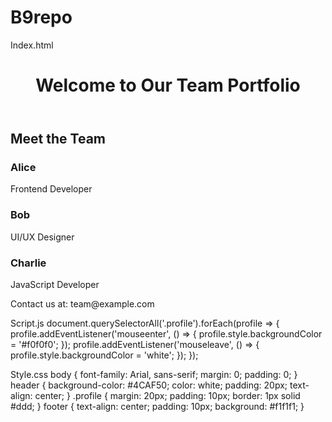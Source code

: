# B9repo
Index.html
<!DOCTYPE html>
<html>
<head>
  <title>Team Portfolio</title>
  <link rel="stylesheet" href="style.css"
</head>
<body>
  <header>
    <h1>Welcome to Our Team Portfolio</h1>
  </header>
  <section id="team">
    <h2>Meet the Team</h2>
    <div class="profile">
      <h3>Alice</h3>
      <p>Frontend Developer</p>
    </div>
    <div class="profile">
      <h3>Bob</h3>
      <p>UI/UX Designer</p>
    </div>
    <div class="profile">
      <h3>Charlie</h3>
      <p>JavaScript Developer</p>
    </div>
  </section>
  <footer>Contact us at: team@example.com</footer>
  <script src="script.js"> </script>
</body>
</html>

Script.js
document.querySelectorAll('.profile').forEach(profile => {
    profile.addEventListener('mouseenter', () => {
      profile.style.backgroundColor = '#f0f0f0';
    });
    profile.addEventListener('mouseleave', () => {
      profile.style.backgroundColor = 'white';
    });
  });

Style.css
body { font-family: Arial, sans-serif; margin: 0; padding: 0; }
header { background-color: #4CAF50; color: white; padding: 20px; text-align: center; }
.profile { margin: 20px; padding: 10px; border: 1px solid #ddd; }
footer { text-align: center; padding: 10px; background: #f1f1f1; }
